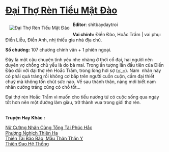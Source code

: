 <a href="https://utruyen.com/dai-tho-ren-tieu-mat-dao/19192/" title="Đại Thợ Rèn Tiểu Mật Đào"><h1>Đại Thợ Rèn Tiểu Mật Đào</h1></a><div style="display:table"><img align="right" style="float: left; padding: 10px;" src="https://utruyen.com/images/story/200x260/dai-tho-ren-tieu-mat-dao.jpg" alt="Đại Thợ Rèn Tiểu Mật Đào"><b>Editor</b>: shitbaydaytroi<p></p><b>Vai chính:</b> Điền Đào, Hoắc Trầm | vai phụ: Điền Liễu, Điền Anh, nhị thiếu gia nhà địa chủ. <p></p><b>Số chương:</b> 107 chương chính văn + 1 phiên ngoại.<p></p>Đây là một câu chuyện tình yêu nhẹ nhàng ở thời cổ đại, hai người nên duyên vợ chồng chủ yếu là do bà mai. Trong ấn tượng lần đầu tiên của Điền Đào đối với đại thợ rèn Hoắc Trầm, trong lòng hơi sợ (ಥ_ಥ). Nam  nhân này có phải quá tráng rồi không cơ bắp trên người cuồn cuộn, cầm đại thiết chuỳ mà không tốn chút sức nào. Về sau thành thân, nàng mới biết nam nhân cường tráng cũng có chỗ tốt...<p></p>Đại thợ rèn Hoắc Trầm vì muốn cho tiểu nương tử có cuộc sống qua ngày tốt hơn nên một đường làm giàu, trở thành vua trong giới thợ rèn.</div><p><br><b>Truyện Hay Khác :</b></p><a href="https://utruyen.com/nu-cuong-nhan-cung-tong-tai-phuc-hac/18242/" alt="Nữ Cường Nhân Cùng Tổng Tài Phúc Hắc">Nữ Cường Nhân Cùng Tổng Tài Phúc Hắc</a><br/><a href="https://github.com/quanluxury/truyenhot/tree/master/truyenhay/11937/" alt="Phượng Nghịch Thiên Hạ">Phượng Nghịch Thiên Hạ</a><br/><a href="https://www.flickr.com/photos/184340401@N07/48818639308/" alt="Thiên Tài Bảo Bảo, Mẫu Thân Thần Y">Thiên Tài Bảo Bảo, Mẫu Thân Thần Y</a><br/><a href="https://github.com/quanluxury/ngontinhhot/tree/master/truyenhay/17555/" alt="Thiên Đạo Hệ Thống">Thiên Đạo Hệ Thống</a><br/>